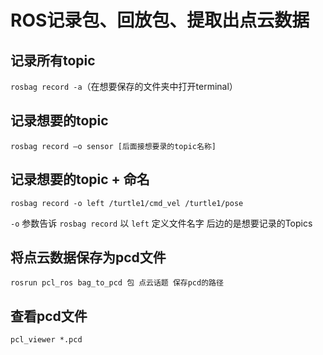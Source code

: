 # ROS记录包、回放包、提取出点云数据

## 记录所有topic

`rosbag record -a`（在想要保存的文件夹中打开terminal）

## 记录想要的topic

`rosbag record –o sensor [后面接想要录的topic名称]`

## 记录想要的topic + 命名

`rosbag record -o left /turtle1/cmd_vel /turtle1/pose`

`-o` 参数告诉 `rosbag record` 以 `left` 定义文件名字 后边的是想要记录的Topics

## 将点云数据保存为pcd文件

`rosrun pcl_ros bag_to_pcd 包 点云话题 保存pcd的路径`

## 查看pcd文件

`pcl_viewer *.pcd`